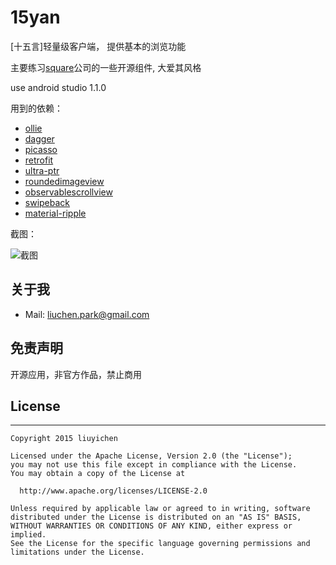 # 15yan
[十五言]轻量级客户端， 提供基本的浏览功能

主要练习[square][1]公司的一些开源组件, 大爱其风格


use android studio 1.1.0

用到的依赖：

* [ollie][2]
* [dagger][3]
* [picasso][4]
* [retrofit][5]
* [ultra-ptr][6]
* [roundedimageview][7]
* [observablescrollview][8]
* [swipeback][9]
* [material-ripple][10]


截图：

![截图][11]

## 关于我

* Mail: liuchen.park@gmail.com


## 免责声明
开源应用，非官方作品，禁止商用

## License
---
```
Copyright 2015 liuyichen

Licensed under the Apache License, Version 2.0 (the "License");
you may not use this file except in compliance with the License.
You may obtain a copy of the License at

  http://www.apache.org/licenses/LICENSE-2.0

Unless required by applicable law or agreed to in writing, software
distributed under the License is distributed on an "AS IS" BASIS,
WITHOUT WARRANTIES OR CONDITIONS OF ANY KIND, either express or implied.
See the License for the specific language governing permissions and
limitations under the License.
```








[1]: https://github.com/square
[2]: https://github.com/pardom/Ollie
[3]: https://github.com/square/dagger
[4]: https://github.com/square/picasso
[5]: https://github.com/square/retrofit
[6]: https://github.com/liaohuqiu/android-Ultra-Pull-To-Refresh
[7]: https://github.com/vinc3m1/RoundedImageView
[8]: https://github.com/ksoichiro/Android-ObservableScrollView
[9]: https://github.com/sockeqwe/SwipeBack
[10]: https://github.com/balysv/material-ripple

[11]: https://raw.githubusercontent.com/liuchenx/15yan/master/screenshot/Screenshot1.png

